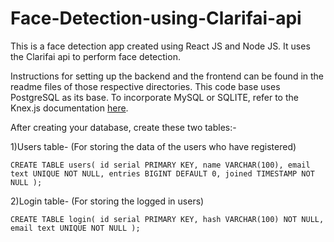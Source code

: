 # Face-Detection-using-Clarifai-api
This is a face detection app created using React JS and Node JS. It uses the Clarifai api to perform face detection.

Instructions for setting up the backend and the frontend can be found in the readme files of those respective directories. 
This code base uses PostgreSQL as its base. To incorporate MySQL or SQLITE, refer to the Knex.js documentation [here](http://knexjs.org/).

After creating your database, create these two tables:-


1)Users table- (For storing the data of the users who have registered)
   
   `CREATE TABLE users(
      id serial PRIMARY KEY,
      name VARCHAR(100),
      email text UNIQUE NOT NULL,
      entries BIGINT DEFAULT 0,
      joined TIMESTAMP NOT NULL
   );`


2)Login table- (For storing the logged in users)

   `CREATE TABLE login(
      id serial PRIMARY KEY,
      hash VARCHAR(100) NOT NULL,
      email text UNIQUE NOT NULL
   );`
